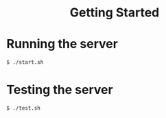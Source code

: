 <h1 align="center">Getting Started</h1>

# Running the server
```bash
$ ./start.sh
```
# Testing the server
```bash
$ ./test.sh
```

